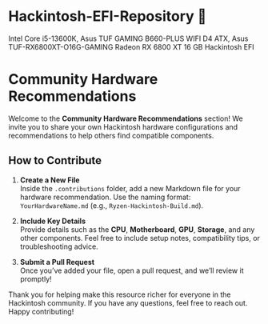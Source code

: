 # Hackintosh-EFI-Repository 
Intel Core i5-13600K, Asus TUF GAMING B660-PLUS WIFI D4 ATX, Asus TUF-RX6800XT-O16G-GAMING Radeon RX 6800 XT 16 GB Hackintosh EFI

# Community Hardware Recommendations

Welcome to the **Community Hardware Recommendations** section! We invite you to share your own Hackintosh hardware configurations and recommendations to help others find compatible components.

## How to Contribute

1. **Create a New File**  
   Inside the `.contributions` folder, add a new Markdown file for your hardware recommendation. Use the naming format: `YourHardwareName.md` (e.g., `Ryzen-Hackintosh-Build.md`).

2. **Include Key Details**  
   Provide details such as the **CPU**, **Motherboard**, **GPU**, **Storage**, and any other components. Feel free to include setup notes, compatibility tips, or troubleshooting advice.

3. **Submit a Pull Request**  
   Once you’ve added your file, open a pull request, and we’ll review it promptly!

Thank you for helping make this resource richer for everyone in the Hackintosh community. If you have any questions, feel free to reach out. Happy contributing!
